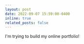 ```yaml
---
layout: post
date: 2022-09-07 15:59:00-0400
inline: true
related_posts: false
---
```


I'm trying to build my online portfolio!
